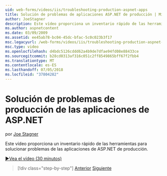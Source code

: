 ```yaml
---
uid: web-forms/videos/iis/troubleshooting-production-aspnet-apps
title: Solución de problemas de aplicaciones ASP.NET de producción | Microsoft Docs
author: JoeStagner
description: Este vídeo proporciona un inventario rápido de las herramientas para solucionar problemas de las aplicaciones de ASP.NET de producción.
ms.author: aspnetcontent
ms.date: 03/09/2009
ms.assetid: ee45ab78-bc04-45dc-bfac-5c0c023b3f17
msc.legacyurl: /web-forms/videos/iis/troubleshooting-production-aspnet-apps
msc.type: video
ms.openlocfilehash: d4bdc5126cddd62a4b9de7dfae94fd08e88433ce
ms.sourcegitcommit: b28cd0313af316c051c2ff8549865bff67f2fbb4
ms.translationtype: MT
ms.contentlocale: es-ES
ms.lasthandoff: 07/05/2018
ms.locfileid: "37804282"
---
```

<a name="troubleshooting-production-aspnet-apps"></a>Solución de problemas de producción de las aplicaciones de ASP.NET
====================
por [Joe Stagner](https://github.com/JoeStagner)

Este vídeo proporciona un inventario rápido de las herramientas para solucionar problemas de las aplicaciones de ASP.NET de producción.

[&#9654;Vea el vídeo (30 minutos)](https://channel9.msdn.com/Blogs/ASP-NET-Site-Videos/troubleshooting-production-aspnet-apps)

> [!div class="step-by-step"]
> [Anterior](feature-specific-delegated-management.md)
> [Siguiente](creating-a-site-with-iis7-manager.md)
